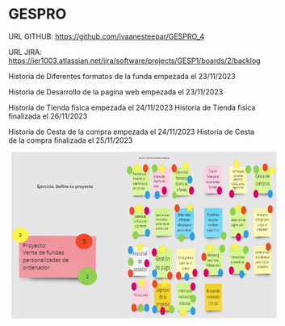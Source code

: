 # GESPRO
URL GITHUB: https://github.com/ivaanesteepar/GESPRO_4

URL JIRA: https://ier1003.atlassian.net/jira/software/projects/GESP1/boards/2/backlog

Historia de Diferentes formatos de la funda empezada el 23/11/2023

Historia de Desarrollo de la pagina web empezada el 23/11/2023

Historia de Tienda fisica empezada el 24/11/2023
Historia de Tienda fisica finalizada el 26/11/2023

Historia de Cesta de la compra empezada el 24/11/2023
Historia de Cesta de la compra finalizada el 25/11/2023

<div style="display:flex; justify-content:space-between;">
    <img src="Captura.PNG" alt="Captura 1" width="300"/>
    <img src="Captura2.PNG" alt="Captura 2" width="300"/>
</div>
